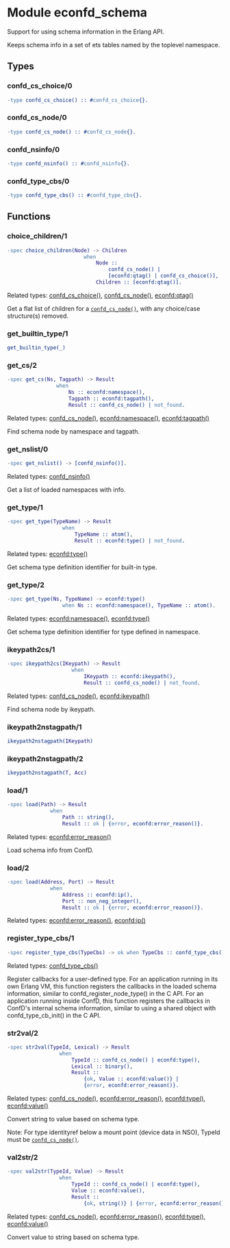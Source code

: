# Module econfd_schema

Support for using schema information in the Erlang API.

Keeps schema info in a set of ets tables named by the toplevel namespace.


## Types

### confd_cs_choice/0

```erlang
-type confd_cs_choice() :: #confd_cs_choice{}.
```

### confd_cs_node/0

```erlang
-type confd_cs_node() :: #confd_cs_node{}.
```

### confd_nsinfo/0

```erlang
-type confd_nsinfo() :: #confd_nsinfo{}.
```

### confd_type_cbs/0

```erlang
-type confd_type_cbs() :: #confd_type_cbs{}.
```

## Functions

### choice_children/1

```erlang
-spec choice_children(Node) -> Children
                         when
                             Node ::
                                 confd_cs_node() |
                                 [econfd:qtag() | confd_cs_choice()],
                             Children :: [econfd:qtag()].
```

Related types: [confd\_cs\_choice()](#confd_cs_choice-0), [confd\_cs\_node()](#confd_cs_node-0), [econfd:qtag()](econfd.md#qtag-0)

Get a flat list of children for a [`confd_cs_node()`](#confd_cs_node-0), with any choice/case structure(s) removed.


### get_builtin_type/1

```erlang
get_builtin_type(_)
```

### get_cs/2

```erlang
-spec get_cs(Ns, Tagpath) -> Result
                when
                    Ns :: econfd:namespace(),
                    Tagpath :: econfd:tagpath(),
                    Result :: confd_cs_node() | not_found.
```

Related types: [confd\_cs\_node()](#confd_cs_node-0), [econfd:namespace()](econfd.md#namespace-0), [econfd:tagpath()](econfd.md#tagpath-0)

Find schema node by namespace and tagpath.


### get_nslist/0

```erlang
-spec get_nslist() -> [confd_nsinfo()].
```

Related types: [confd\_nsinfo()](#confd_nsinfo-0)

Get a list of loaded namespaces with info.


### get_type/1

```erlang
-spec get_type(TypeName) -> Result
                  when
                      TypeName :: atom(),
                      Result :: econfd:type() | not_found.
```

Related types: [econfd:type()](econfd.md#type-0)

Get schema type definition identifier for built-in type.


### get_type/2

```erlang
-spec get_type(Ns, TypeName) -> econfd:type()
                  when Ns :: econfd:namespace(), TypeName :: atom().
```

Related types: [econfd:namespace()](econfd.md#namespace-0), [econfd:type()](econfd.md#type-0)

Get schema type definition identifier for type defined in namespace.


### ikeypath2cs/1

```erlang
-spec ikeypath2cs(IKeypath) -> Result
                     when
                         IKeypath :: econfd:ikeypath(),
                         Result :: confd_cs_node() | not_found.
```

Related types: [confd\_cs\_node()](#confd_cs_node-0), [econfd:ikeypath()](econfd.md#ikeypath-0)

Find schema node by ikeypath.


### ikeypath2nstagpath/1

```erlang
ikeypath2nstagpath(IKeypath)
```

### ikeypath2nstagpath/2

```erlang
ikeypath2nstagpath(T, Acc)
```

### load/1

```erlang
-spec load(Path) -> Result
              when
                  Path :: string(),
                  Result :: ok | {error, econfd:error_reason()}.
```

Related types: [econfd:error\_reason()](econfd.md#error_reason-0)

Load schema info from ConfD.


### load/2

```erlang
-spec load(Address, Port) -> Result
              when
                  Address :: econfd:ip(),
                  Port :: non_neg_integer(),
                  Result :: ok | {error, econfd:error_reason()}.
```

Related types: [econfd:error\_reason()](econfd.md#error_reason-0), [econfd:ip()](econfd.md#ip-0)

### register_type_cbs/1

```erlang
-spec register_type_cbs(TypeCbs) -> ok when TypeCbs :: confd_type_cbs().
```

Related types: [confd\_type\_cbs()](#confd_type_cbs-0)

Register callbacks for a user-defined type. For an application running in its own Erlang VM, this function registers the callbacks in the loaded schema information, similar to confd_register_node_type() in the C API. For an application running inside ConfD, this function registers the callbacks in ConfD's internal schema information, similar to using a shared object with confd_type_cb_init() in the C API.


### str2val/2

```erlang
-spec str2val(TypeId, Lexical) -> Result
                 when
                     TypeId :: confd_cs_node() | econfd:type(),
                     Lexical :: binary(),
                     Result ::
                         {ok, Value :: econfd:value()} |
                         {error, econfd:error_reason()}.
```

Related types: [confd\_cs\_node()](#confd_cs_node-0), [econfd:error\_reason()](econfd.md#error_reason-0), [econfd:type()](econfd.md#type-0), [econfd:value()](econfd.md#value-0)

Convert string to value based on schema type.

Note: For type identityref below a mount point (device data in NSO), TypeId must be [`confd_cs_node()`](#confd_cs_node-0).


### val2str/2

```erlang
-spec val2str(TypeId, Value) -> Result
                 when
                     TypeId :: confd_cs_node() | econfd:type(),
                     Value :: econfd:value(),
                     Result ::
                         {ok, string()} | {error, econfd:error_reason()}.
```

Related types: [confd\_cs\_node()](#confd_cs_node-0), [econfd:error\_reason()](econfd.md#error_reason-0), [econfd:type()](econfd.md#type-0), [econfd:value()](econfd.md#value-0)

Convert value to string based on schema type.

